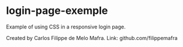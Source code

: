 # login-page-exemple

Example of using CSS in a responsive login page.

Created by Carlos Filippe de Melo Mafra.
Link: github.com/filippemafra
